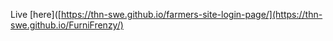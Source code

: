  Live [here]([https://thn-swe.github.io/farmers-site-login-page/](https://thn-swe.github.io/FurniFrenzy/)
